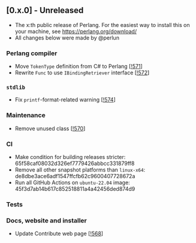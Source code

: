## [0.x.0] - Unreleased
- The x:th public release of Perlang. For the easiest way to install this on your machine, see https://perlang.org/download/
- All changes below were made by @perlun

### Perlang compiler
- Move `TokenType` definition from C# to Perlang [[!571][571]]
- Rewrite `Func` to use `IBindingRetriever` interface [[!572][572]]

### `stdlib`
- Fix `printf`-format-related warning [[!574][574]]

### Maintenance
 - Remove unused class [[!570][570]]

### CI
- Make condition for building releases stricter: 65f58caf08032d326ef7779426abbcc331879ff8
- Remove all other snapshot platforms than `linux-x64`: de8dbe3ace6adf1547ffcfb62c9600407728672a
- Run all GitHub Actions on `ubuntu-22.04` image: 45f3d7ab14b617c852518811a4a42456ded874d9

### Tests

### Docs, website and installer
- Update Contribute web page [[!568][568]]

[568]: https://gitlab.perlang.org/perlang/perlang/merge_requests/568
[570]: https://gitlab.perlang.org/perlang/perlang/merge_requests/570
[571]: https://gitlab.perlang.org/perlang/perlang/merge_requests/571
[572]: https://gitlab.perlang.org/perlang/perlang/merge_requests/572
[574]: https://gitlab.perlang.org/perlang/perlang/merge_requests/574
